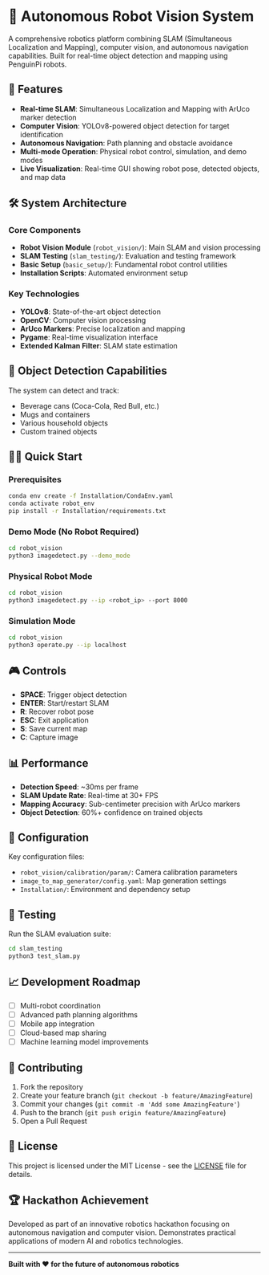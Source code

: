 # 🤖 Autonomous Robot Vision System

A comprehensive robotics platform combining SLAM (Simultaneous Localization and Mapping), computer vision, and autonomous navigation capabilities. Built for real-time object detection and mapping using PenguinPi robots.

## 🚀 Features

- **Real-time SLAM**: Simultaneous Localization and Mapping with ArUco marker detection
- **Computer Vision**: YOLOv8-powered object detection for target identification
- **Autonomous Navigation**: Path planning and obstacle avoidance
- **Multi-mode Operation**: Physical robot control, simulation, and demo modes
- **Live Visualization**: Real-time GUI showing robot pose, detected objects, and map data

## 🛠️ System Architecture

### Core Components

- **Robot Vision Module** (`robot_vision/`): Main SLAM and vision processing
- **SLAM Testing** (`slam_testing/`): Evaluation and testing framework
- **Basic Setup** (`basic_setup/`): Fundamental robot control utilities
- **Installation Scripts**: Automated environment setup

### Key Technologies

- **YOLOv8**: State-of-the-art object detection
- **OpenCV**: Computer vision processing
- **ArUco Markers**: Precise localization and mapping
- **Pygame**: Real-time visualization interface
- **Extended Kalman Filter**: SLAM state estimation

## 🎯 Object Detection Capabilities

The system can detect and track:

- Beverage cans (Coca-Cola, Red Bull, etc.)
- Mugs and containers
- Various household objects
- Custom trained objects

## 🏃‍♂️ Quick Start

### Prerequisites

```bash
conda env create -f Installation/CondaEnv.yaml
conda activate robot_env
pip install -r Installation/requirements.txt
```

### Demo Mode (No Robot Required)

```bash
cd robot_vision
python3 imagedetect.py --demo_mode
```

### Physical Robot Mode

```bash
cd robot_vision
python3 imagedetect.py --ip <robot_ip> --port 8000
```

### Simulation Mode

```bash
cd robot_vision
python3 operate.py --ip localhost
```

## 🎮 Controls

- **SPACE**: Trigger object detection
- **ENTER**: Start/restart SLAM
- **R**: Recover robot pose
- **ESC**: Exit application
- **S**: Save current map
- **C**: Capture image

## 📊 Performance

- **Detection Speed**: ~30ms per frame
- **SLAM Update Rate**: Real-time at 30+ FPS
- **Mapping Accuracy**: Sub-centimeter precision with ArUco markers
- **Object Detection**: 60%+ confidence on trained objects

## 🔧 Configuration

Key configuration files:

- `robot_vision/calibration/param/`: Camera calibration parameters
- `image_to_map_generator/config.yaml`: Map generation settings
- `Installation/`: Environment and dependency setup

## 🧪 Testing

Run the SLAM evaluation suite:

```bash
cd slam_testing
python3 test_slam.py
```

## 📈 Development Roadmap

- [ ] Multi-robot coordination
- [ ] Advanced path planning algorithms
- [ ] Mobile app integration
- [ ] Cloud-based map sharing
- [ ] Machine learning model improvements

## 🤝 Contributing

1. Fork the repository
2. Create your feature branch (`git checkout -b feature/AmazingFeature`)
3. Commit your changes (`git commit -m 'Add some AmazingFeature'`)
4. Push to the branch (`git push origin feature/AmazingFeature`)
5. Open a Pull Request

## 📝 License

This project is licensed under the MIT License - see the [LICENSE](LICENSE) file for details.

## 🏆 Hackathon Achievement

Developed as part of an innovative robotics hackathon focusing on autonomous navigation and computer vision. Demonstrates practical applications of modern AI and robotics technologies.

---

**Built with ❤️ for the future of autonomous robotics**

